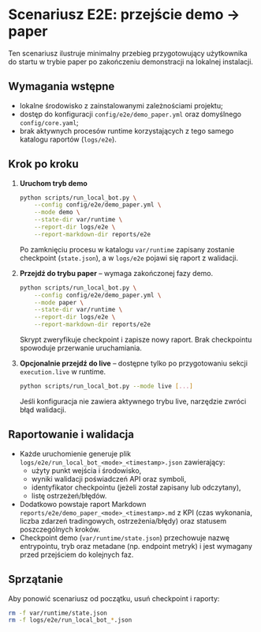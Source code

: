 # Scenariusz E2E: przejście demo → paper

Ten scenariusz ilustruje minimalny przebieg przygotowujący użytkownika do startu w trybie paper po zakończeniu demonstracji na lokalnej instalacji.

## Wymagania wstępne
- lokalne środowisko z zainstalowanymi zależnościami projektu;
- dostęp do konfiguracji `config/e2e/demo_paper.yml` oraz domyślnego `config/core.yaml`;
- brak aktywnych procesów runtime korzystających z tego samego katalogu raportów (`logs/e2e`).

## Krok po kroku
1. **Uruchom tryb demo**
   ```bash
   python scripts/run_local_bot.py \
       --config config/e2e/demo_paper.yml \
       --mode demo \
       --state-dir var/runtime \
       --report-dir logs/e2e \
       --report-markdown-dir reports/e2e
   ```
   Po zamknięciu procesu w katalogu `var/runtime` zapisany zostanie checkpoint (`state.json`), a w `logs/e2e` pojawi się raport z walidacji.

2. **Przejdź do trybu paper** – wymaga zakończonej fazy demo.
   ```bash
   python scripts/run_local_bot.py \
       --config config/e2e/demo_paper.yml \
       --mode paper \
       --state-dir var/runtime \
       --report-dir logs/e2e \
       --report-markdown-dir reports/e2e
   ```
   Skrypt zweryfikuje checkpoint i zapisze nowy raport. Brak checkpointu spowoduje przerwanie uruchamiania.

3. **Opcjonalnie przejdź do live** – dostępne tylko po przygotowaniu sekcji `execution.live` w runtime.
   ```bash
   python scripts/run_local_bot.py --mode live [...]
   ```
   Jeśli konfiguracja nie zawiera aktywnego trybu live, narzędzie zwróci błąd walidacji.

## Raportowanie i walidacja
- Każde uruchomienie generuje plik `logs/e2e/run_local_bot_<mode>_<timestamp>.json` zawierający:
  - użyty punkt wejścia i środowisko,
  - wyniki walidacji poświadczeń API oraz symboli,
  - identyfikator checkpointu (jeżeli został zapisany lub odczytany),
  - listę ostrzeżeń/błędów.
- Dodatkowo powstaje raport Markdown `reports/e2e/demo_paper_<mode>_<timestamp>.md` z KPI (czas wykonania, liczba zdarzeń tradingowych, ostrzeżenia/błędy) oraz statusem poszczególnych kroków.
- Checkpoint demo (`var/runtime/state.json`) przechowuje nazwę entrypointu, tryb oraz metadane (np. endpoint metryk) i jest wymagany przed przejściem do kolejnych faz.

## Sprzątanie
Aby ponowić scenariusz od początku, usuń checkpoint i raporty:
```bash
rm -f var/runtime/state.json
rm -f logs/e2e/run_local_bot_*.json
```
